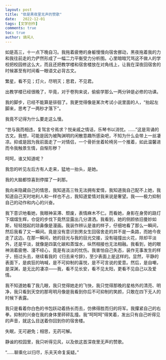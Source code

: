```yaml
---
layout: post
title: "依是黑夜里无声的赞歌"
date:   2022-12-01
tags: [文学创作]
comments: true
toc: true
author: 谪闲人
---
```


如是高三，十一点下晚自习。我拖着疲倦的身躯慢慢向宿舍挪动，黑夜拖着我的力和我往前走的力俨然形成了一幅二力平衡受力分析图。心里暗暗咒骂这不做人的学校把校园修这么大，而且还把教学楼和宿舍楼放在对角线上，让我在深夜回宿舍的时候甚至有时间看一眼语文必背古文。  

繁星，看不见；灯火，尽明灭；思君，不见君。  

出教学楼已经很晚了，毕竟，对于卷狗来说，偷偷学那么一两分钟是必修的功课。  

我的脚步，已经不能算是徘徊了。我更觉得像是某次考试小说里面的人，“抬起左脚来，思考了一两秒才落下”。  

我竟不记得为什么要走这么慢。  

“世与我而相违，复驾言兮焉求？悦亲戚之情话，乐琴书以消忧。……”这是背诵的古文。我想，可能是因为被陶渊明的闲散意趣所感染吧，不知为什么会带上一丝凄凉。抑或是因为我前面走了一对情侣，一个骨折坐着轮椅另一个推着，如此温馨进而令我触景生情，自惭形秽？  

呵呵，谁又知道呢？  

我忽的听见左后方有人走来，猛地一抬头，是她。  

我的大脑都惊喜到停摆了一刹那。  

我向来隐藏自己的情思，我知道高三牲无法拥有爱情，我知道我自己配不上她，我知道自己天时地利人和一样也不占，我知道爱情对我来说是奢望。我——极力抑制自己的动作和内心的兴奋。  

我下意识地看她，我眼神呆滞、颓废，表情麻木不仁。而看她，身影在身旁的路灯下熠熠生辉，仓促的步伐下竟然显露出几分潇洒。我看到，她的侧颜依旧曼妙如斯，轻轻翘起的琼鼻像是漫画。我装作辨认是谁的样子，仔细地看了那么一瞬间，然后我看了又一瞬间。竟是没有意识到男女生回宿舍走的并不是一条路，而她今夜走了这边。在那一瞬间，她的目光与我的目光交接，没有碰撞出火花，除却平淡外，还是平淡，就像是四氯化碳和蒸馏水，纵然相接也无法相融。我看到，她的眼神淌着疲倦、漫不经心，竟是有淡淡的忧伤。我害怕自己失态，装作无事发生的样子，扭过头去，继续看我的《归去来兮辞》，至少表面上是这样的。显然，平静的表面下，是疯狂的呐喊，是不可抑制的喜悦，是不可言说的爱意。然后，是自嘲，是深渊，是无比的凄凉——我，看不见长安，看不见太阳，更看不见自己以及爱情。  

我不知道她看了我几眼，我只觉得她走的飞快，我只觉得那晚的星格外的清亮、明净，我只看到天空的那弯明月像是我看到你后不可抑制的笑颜，只敢在四下无人的时候下表露。  

我只是看着你白色的书包跃动着扬长而去，仿佛得胜而归的将军。我攥紧自己的右拳。抑制的兴奋在我的身体里砰砰乱撞。我“呵呵呵”得笑着，发出只有自己听得见的声音，就这么目送着你回到你的宿舍楼。  

失眠，无可避免；相思，无药可解。  

静谧的校园里，我只听得见风，以及依这首深夜里无声的赞歌。  

“……聊乘化以归尽，乐夫天命复奚疑。”